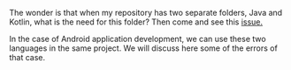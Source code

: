 The wonder is that when my repository has two separate folders, Java and Kotlin, what is the need for this folder? 
Then come and see this <a href="https://github.com/SB2318/kotlin-java-project-error/issues/1">issue.</a>

In the case of Android application development, we can use these two languages in the same project. We will discuss here some of the errors of that case.
